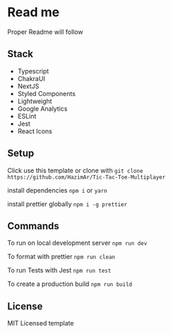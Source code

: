 # Read me

Proper Readme will follow

## Stack

-   Typescript
-   ChakraUI
-   NextJS
-   Styled Components
-   Lightweight
-   Google Analytics
-   ESLint
-   Jest
-   React Icons

## Setup

Click use this template or clone with
`git clone https://github.com/HazimAr/Tic-Tac-Toe-Multiplayer`

install dependencies `npm i` or `yarn`

install prettier globally `npm i -g prettier`

## Commands

To run on local development server `npm run dev`

To format with prettier `npm run clean`

To run Tests with Jest `npm run test`

To create a production build `npm run build`

## License

MIT Licensed template
